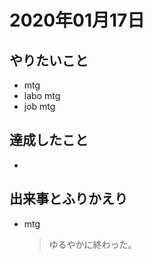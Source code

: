 # 2020年01月17日

## やりたいこと

- mtg
- labo mtg
- job mtg

## 達成したこと

- 

## 出来事とふりかえり

- mtg
  > ゆるやかに終わった。  
